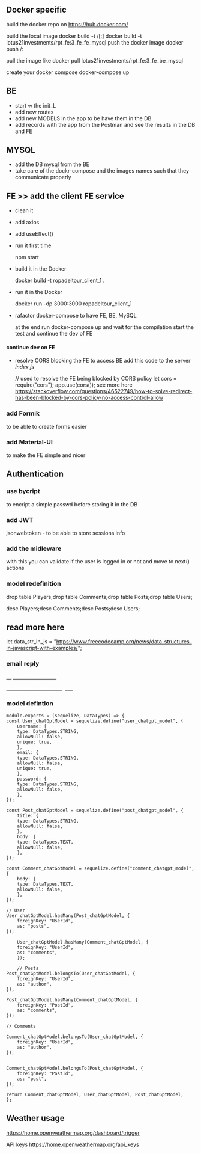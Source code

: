## Docker specific

build the docker repo on https://hub.docker.com/

build the local image
    docker build -t <hub-user>/<repo-name>[:<tag>]
    docker build -t lotus21investments/rpt_fe:3_fe_fe_mysql
push the docker image
    docker push <hub-user>/<repo-name>:<tag>

pull the image like
        docker pull lotus21investments/rpt_fe:3_fe_be_mysql

create your docker compose
    docker-compose up

## BE

+ start w the init_L
+ add new routes
+ add new MODELS in the app to be have them in the DB
+ add records with the app from the Postman and see the results in the DB and FE

## MYSQL

+ add the DB mysql from the BE 
+ take care of the dockr-compose and the images names such that they communicate properly

## FE >> add the client FE service
+ clean it
+ add axios
+ add useEffect()
+ run it first time

    npm start

+ build it in the Docker

     docker build -t ropadeltour_client_1 .

+ run it in the Docker

    docker run -dp 3000:3000 ropadeltour_client_1

+ rafactor docker-compose to have FE, BE, MySQL

    at the end run docker-compose up and wait for the compilation
    start the test and continue the dev of FE

#### continue dev on FE

+ resolve CORS blocking the FE to access BE
add this code to the server _index.js_

    // used to resolve the FE being blocked by CORS policy
    let cors = require("cors");
    app.use(cors());
see more here https://stackoverflow.com/questions/46522749/how-to-solve-redirect-has-been-blocked-by-cors-policy-no-access-control-allow


### add Formik

to be able to create forms easier

### add Material-UI

to make the FE simple and nicer

## Authentication
### use bycript 

to encript a simple passwd before storing it in the DB


### add JWT

jsonwebtoken - to be able to store sessions info

### add the midleware

with this you can validate if the user is logged in or not
and move to next() actions


### model redefinition

drop table Players;drop table Comments;drop table Posts;drop table Users;

desc Players;desc Comments;desc Posts;desc Users;


## read more here
  let data_str_in_js =
    "https://www.freecodecamp.org/news/data-structures-in-javascript-with-examples/";


### email reply
<a href="mailto:Mohamed.Ali@soorce.de?subject=Ich%20habe%20Interesse%20am%20Projekt%20Technischer+Aufbau+von+Dialogmarketingkampagnen+in+Salesforce&amp;body=Hallo%20Soorce%20Team,%20danke,%20ich%20bin%20an%20ihrem%20Projekt%20Technischer+Aufbau+von+Dialogmarketingkampagnen+in+Salesforce%20interessiert.%20Lassen%20Sie%20uns%20dazu%20telefonieren." target="_blank"><font color="#ffffff" size="2">Ja, das ist interessant</font></a>

<a href="mailto:Mohamed.Ali@soorce.de?subject=Nicht%20verf%C3%BCgbar%20Technischer+Aufbau+von+Dialogmarketingkampagnen+in+Salesforce&amp;body=Hallo%20Soorce%20Team,%20Ich%20bin%20die%20n%C3%A4chsten%203%20Monate%20nicht%20verf%C3%BCgbar." target="_blank"><font color="#ffffff" size="2">Ich bin leider nicht verfügbar</font></a>

### model defintion

    module.exports = (sequelize, DataTypes) => {
    const User_chatGptModel = sequelize.define("user_chatgpt_model", {
        username: {
        type: DataTypes.STRING,
        allowNull: false,
        unique: true,
        },
        email: {
        type: DataTypes.STRING,
        allowNull: false,
        unique: true,
        },
        password: {
        type: DataTypes.STRING,
        allowNull: false,
        },
    });

    const Post_chatGptModel = sequelize.define("post_chatgpt_model", {
        title: {
        type: DataTypes.STRING,
        allowNull: false,
        },
        body: {
        type: DataTypes.TEXT,
        allowNull: false,
        },
    });

    const Comment_chatGptModel = sequelize.define("comment_chatgpt_model", {
        body: {
        type: DataTypes.TEXT,
        allowNull: false,
        },
    });

    // User
    User_chatGptModel.hasMany(Post_chatGptModel, {
        foreignKey: "UserId",
        as: "posts",
    });
    
        User_chatGptModel.hasMany(Comment_chatGptModel, {
        foreignKey: "UserId",
        as: "comments",
        });

        // Posts
    Post_chatGptModel.belongsTo(User_chatGptModel, {
        foreignKey: "UserId",
        as: "author",
    });

    Post_chatGptModel.hasMany(Comment_chatGptModel, {
        foreignKey: "PostId",
        as: "comments",
    });

    // Comments

    Comment_chatGptModel.belongsTo(User_chatGptModel, {
        foreignKey: "UserId",
        as: "author",
    });


    Comment_chatGptModel.belongsTo(Post_chatGptModel, {
        foreignKey: "PostId",
        as: "post",
    });

    return Comment_chatGptModel, User_chatGptModel, Post_chatGptModel;
    };

## Weather usage

https://home.openweathermap.org/dashboard/trigger

API keys
https://home.openweathermap.org/api_keys